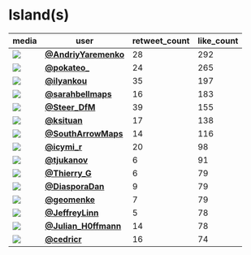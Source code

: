 # Island(s)

| media                                                                                         | user                                                                                   |   retweet_count |   like_count |
|-----------------------------------------------------------------------------------------------|----------------------------------------------------------------------------------------|-----------------|--------------|
| ![](https://pbs.twimg.com/ext_tw_video_thumb/1461832308709863429/pu/img/ymTK2AQ5y0WuEDNG.jpg) | **[@AndriyYaremenko](https://twitter.com/AndriyYaremenko/status/1461832341089927170)** |              28 |          292 |
| ![](https://pbs.twimg.com/media/FEk_iNAWUAgffV3.jpg)                                          | **[@pokateo_](https://twitter.com/pokateo_/status/1461771050912518163)**               |              24 |          265 |
| ![](https://pbs.twimg.com/media/FEiw4QTWQAAEMtL.jpg)                                          | **[@ilyankou](https://twitter.com/ilyankou/status/1461613105029517316)**               |              35 |          197 |
| ![](https://pbs.twimg.com/ext_tw_video_thumb/1461757486948446208/pu/img/mw_UebHil_jWBWOm.jpg) | **[@sarahbellmaps](https://twitter.com/sarahbellmaps/status/1461757735842705408)**     |              16 |          183 |
| ![](https://pbs.twimg.com/media/FEj2CjGXMAUpnHZ.jpg)                                          | **[@Steer_DfM](https://twitter.com/Steer_DfM/status/1461688606574235650)**             |              39 |          155 |
| ![](https://pbs.twimg.com/media/FEhja2XXIAAUA1r.jpg)                                          | **[@ksituan](https://twitter.com/ksituan/status/1461708592080293898)**                 |              17 |          138 |
| ![](https://pbs.twimg.com/ext_tw_video_thumb/1461806030543745025/pu/img/gh_djPq0CTejsqBD.jpg) | **[@SouthArrowMaps](https://twitter.com/SouthArrowMaps/status/1461806100781707267)**   |              14 |          116 |
| ![](https://pbs.twimg.com/media/FEluVi7XEAQ2b9W.jpg)                                          | **[@icymi_r](https://twitter.com/icymi_r/status/1461820876970774528)**                 |              20 |           98 |
| ![](https://pbs.twimg.com/media/FEii3QZWQAA2i8H.jpg)                                          | **[@tjukanov](https://twitter.com/tjukanov/status/1461597929895075843)**               |               6 |           91 |
| ![](https://pbs.twimg.com/media/FEjd7_gX0AI2rJX.jpg)                                          | **[@Thierry_G](https://twitter.com/Thierry_G/status/1461662111067746313)**             |               6 |           79 |
| ![](https://pbs.twimg.com/media/FEjbPfUXwAkbpGK.jpg)                                          | **[@DiasporaDan](https://twitter.com/DiasporaDan/status/1461659142154764300)**         |               9 |           79 |
| ![](https://pbs.twimg.com/media/FEj1x4iXsAEUnk4.jpg)                                          | **[@geomenke](https://twitter.com/geomenke/status/1461690441947127810)**               |               7 |           79 |
| ![](https://pbs.twimg.com/media/FElpJAmVIAQUNgJ.jpg)                                          | **[@JeffreyLinn](https://twitter.com/JeffreyLinn/status/1461815310416334858)**         |               5 |           78 |
| ![](https://pbs.twimg.com/media/FEhDFRUWYAEn8Mp.jpg)                                          | **[@Julian_H0ffmann](https://twitter.com/Julian_H0ffmann/status/1461491840088252419)** |              14 |           78 |
| ![](https://pbs.twimg.com/media/FEk3DvLWUAEUJrx.jpg)                                          | **[@cedricr](https://twitter.com/cedricr/status/1461761272006033409)**                 |              16 |           74 |
 
